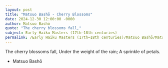 ```yaml
---
layout: post
title: "Matsuo Bashō - Cherry Blossoms"
date: 2024-12-30 12:00:00 -0000
author: Matsuo Bashō
quote: "The cherry blossoms fall,"
subject: Early Haiku Masters (17th–18th centuries)
permalink: /Early Haiku Masters (17th–18th centuries)/Matsuo Bashō/Matsuo Bashō - Cherry Blossoms
---
```


The cherry blossoms fall,
Under the weight of the rain;
A sprinkle of petals.

- Matsuo Bashō
